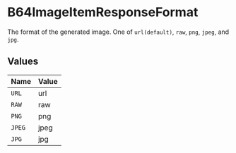 # B64ImageItemResponseFormat

The format of the generated image. One of `url(default)`, `raw`, `png`, `jpeg`, and `jpg`.


## Values

| Name   | Value  |
| ------ | ------ |
| `URL`  | url    |
| `RAW`  | raw    |
| `PNG`  | png    |
| `JPEG` | jpeg   |
| `JPG`  | jpg    |
